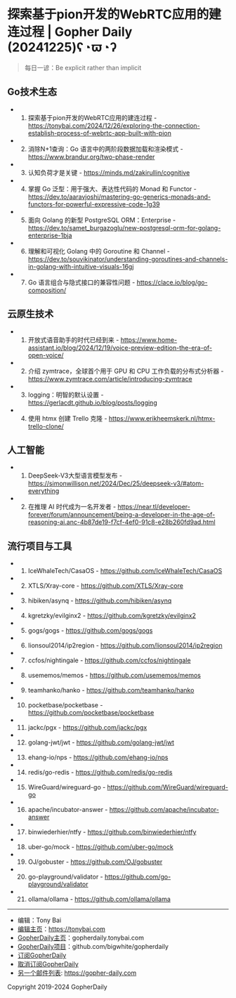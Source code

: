 # 探索基于pion开发的WebRTC应用的建连过程 | Gopher Daily (20241225)ʕ◔ϖ◔ʔ

>每日一谚：Be explicit rather than implicit

## Go技术生态


- 1. 探索基于pion开发的WebRTC应用的建连过程 - https://tonybai.com/2024/12/26/exploring-the-connection-establish-process-of-webrtc-app-built-with-pion

- 2. 消除N&#43;1查询：Go 语言中的两阶段数据加载和渲染模式 - https://www.brandur.org/two-phase-render

- 3. 认知负荷才是关键 - https://minds.md/zakirullin/cognitive

- 4. 掌握 Go 泛型：用于强大、表达性代码的 Monad 和 Functor - https://dev.to/aaravjoshi/mastering-go-generics-monads-and-functors-for-powerful-expressive-code-1g39

- 5. 面向 Golang 的新型 PostgreSQL ORM：Enterprise - https://dev.to/samet_burgazoglu/new-postgresql-orm-for-golang-enterprise-1bja

- 6. 理解和可视化 Golang 中的 Goroutine 和 Channel - https://dev.to/souvikinator/understanding-goroutines-and-channels-in-golang-with-intuitive-visuals-16gj

- 7. Go 语言组合与隐式接口的兼容性问题 - https://clace.io/blog/go-composition/


## 云原生技术


- 1. 开放式语音助手的时代已经到来 - https://www.home-assistant.io/blog/2024/12/19/voice-preview-edition-the-era-of-open-voice/

- 2. 介绍 zymtrace，全球首个用于 GPU 和 CPU 工作负载的分布式分析器 - https://www.zymtrace.com/article/introducing-zymtrace

- 3. logging：明智的默认设置 - https://gerlacdt.github.io/blog/posts/logging

- 4. 使用 htmx 创建 Trello 克隆 - https://www.erikheemskerk.nl/htmx-trello-clone/


## 人工智能


- 1. DeepSeek-V3大型语言模型发布 - https://simonwillison.net/2024/Dec/25/deepseek-v3/#atom-everything

- 2. 在推理 AI 时代成为一名开发者 - https://near.tl/developer-forever/forum/announcement/being-a-developer-in-the-age-of-reasoning-ai.anc-4b87de19-f7cf-4ef0-91c8-e28b260fd9ad.html


## 流行项目与工具


- 1. IceWhaleTech/CasaOS - https://github.com/IceWhaleTech/CasaOS

- 2. XTLS/Xray-core - https://github.com/XTLS/Xray-core

- 3. hibiken/asynq - https://github.com/hibiken/asynq

- 4. kgretzky/evilginx2 - https://github.com/kgretzky/evilginx2

- 5. gogs/gogs - https://github.com/gogs/gogs

- 6. lionsoul2014/ip2region - https://github.com/lionsoul2014/ip2region

- 7. ccfos/nightingale - https://github.com/ccfos/nightingale

- 8. usememos/memos - https://github.com/usememos/memos

- 9. teamhanko/hanko - https://github.com/teamhanko/hanko

- 10. pocketbase/pocketbase - https://github.com/pocketbase/pocketbase

- 11. jackc/pgx - https://github.com/jackc/pgx

- 12. golang-jwt/jwt - https://github.com/golang-jwt/jwt

- 13. ehang-io/nps - https://github.com/ehang-io/nps

- 14. redis/go-redis - https://github.com/redis/go-redis

- 15. WireGuard/wireguard-go - https://github.com/WireGuard/wireguard-go

- 16. apache/incubator-answer - https://github.com/apache/incubator-answer

- 17. binwiederhier/ntfy - https://github.com/binwiederhier/ntfy

- 18. uber-go/mock - https://github.com/uber-go/mock

- 19. OJ/gobuster - https://github.com/OJ/gobuster

- 20. go-playground/validator - https://github.com/go-playground/validator

- 21. ollama/ollama - https://github.com/ollama/ollama


----

- 编辑：Tony Bai
- [编辑主页](https://tonybai.com)：https://tonybai.com
- [GopherDaily主页](https://gopherdaily.tonybai.com)：gopherdaily.tonybai.com
- [GopherDaily项目](https://github.com/bigwhite/gopherdaily)：github.com/bigwhite/gopherdaily
- [订阅GopherDaily](https://gopherdaily.tonybai.com/subscribe)
- [取消订阅GopherDaily](https://gopherdaily.tonybai.com/unsubscribe)
- [另一个邮件列表](https://gopher-daily.com): https://gopher-daily.com

Copyright 2019-2024 GopherDaily
